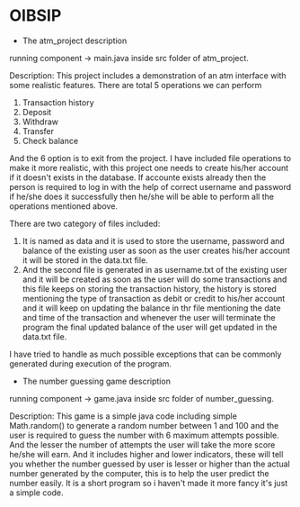 #  OIBSIP

* The atm_project description

running component -> main.java inside src folder of atm_project.

Description: This project includes a demonstration of an atm interface with some realistic features. 
There are total 5 operations we can perform
1) Transaction history
2) Deposit
3) Withdraw
4) Transfer
5) Check balance

And the 6 option is to exit from the project. 
I have included file operations to make it more realistic, with this project one needs to create his/her account if it doesn't exists in the database. If accounte exists already then the person is required to log in with the help of correct username and password if he/she does it successfully then he/she will be able to perform all the operations mentioned above. 

There are two category of files included:
1) It is named as data and it is used to store the username, password and balance of the existing user as soon as the user creates his/her account it will be stored in the data.txt file. 
2) And the second file is generated in as username.txt of the existing user and it will be created as soon as the user will do some transactions and this file keeps on storing the transaction history, the history is stored mentioning the type of transaction as debit or credit to his/her account and it will keep on updating the balance in thr file mentioning the date and time of the transaction and whenever the user will terminate the program the final updated balance of the user will get updated in the data.txt file. 

I have tried to handle as much possible exceptions that can be commonly generated during execution of the program. 


* The number guessing game description

running component -> game.java inside src folder of number_guessing. 

Description: This game is a simple java code including simple Math.random() to generate a random number between 1 and 100 and the user is required to guess the number with 6 maximum attempts possible.
And the lesser the number of attempts the user will take the more score he/she will earn.
And it includes higher and lower indicators, these will tell you whether the number guessed by user is lesser or higher than the actual number generated by the computer, this is to help the user predict the number easily.
It is a short program so i haven't made it more fancy it's just a simple code.
